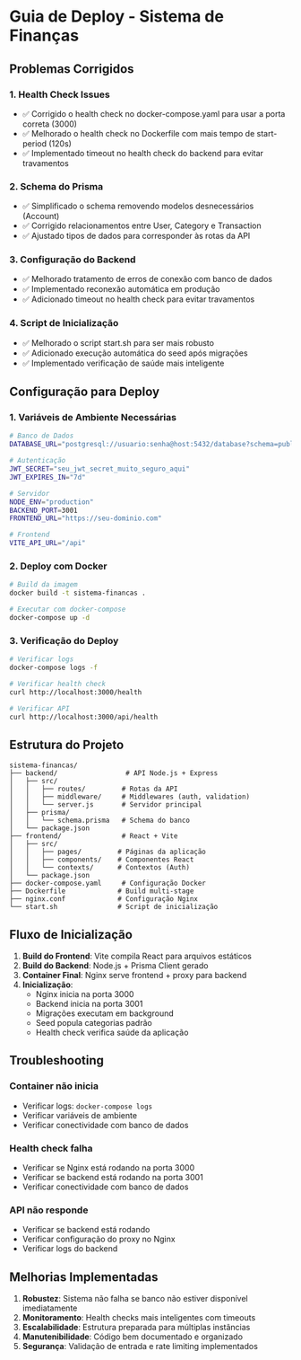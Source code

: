 # Guia de Deploy - Sistema de Finanças

## Problemas Corrigidos

### 1. **Health Check Issues**
- ✅ Corrigido o health check no docker-compose.yaml para usar a porta correta (3000)
- ✅ Melhorado o health check no Dockerfile com mais tempo de start-period (120s)
- ✅ Implementado timeout no health check do backend para evitar travamentos

### 2. **Schema do Prisma**
- ✅ Simplificado o schema removendo modelos desnecessários (Account)
- ✅ Corrigido relacionamentos entre User, Category e Transaction
- ✅ Ajustado tipos de dados para corresponder às rotas da API

### 3. **Configuração do Backend**
- ✅ Melhorado tratamento de erros de conexão com banco de dados
- ✅ Implementado reconexão automática em produção
- ✅ Adicionado timeout no health check para evitar travamentos

### 4. **Script de Inicialização**
- ✅ Melhorado o script start.sh para ser mais robusto
- ✅ Adicionado execução automática do seed após migrações
- ✅ Implementado verificação de saúde mais inteligente

## Configuração para Deploy

### 1. Variáveis de Ambiente Necessárias

```bash
# Banco de Dados
DATABASE_URL="postgresql://usuario:senha@host:5432/database?schema=public"

# Autenticação
JWT_SECRET="seu_jwt_secret_muito_seguro_aqui"
JWT_EXPIRES_IN="7d"

# Servidor
NODE_ENV="production"
BACKEND_PORT=3001
FRONTEND_URL="https://seu-dominio.com"

# Frontend
VITE_API_URL="/api"
```

### 2. Deploy com Docker

```bash
# Build da imagem
docker build -t sistema-financas .

# Executar com docker-compose
docker-compose up -d
```

### 3. Verificação do Deploy

```bash
# Verificar logs
docker-compose logs -f

# Verificar health check
curl http://localhost:3000/health

# Verificar API
curl http://localhost:3000/api/health
```

## Estrutura do Projeto

```
sistema-financas/
├── backend/                 # API Node.js + Express
│   ├── src/
│   │   ├── routes/         # Rotas da API
│   │   ├── middleware/     # Middlewares (auth, validation)
│   │   └── server.js       # Servidor principal
│   ├── prisma/
│   │   └── schema.prisma   # Schema do banco
│   └── package.json
├── frontend/               # React + Vite
│   ├── src/
│   │   ├── pages/         # Páginas da aplicação
│   │   ├── components/    # Componentes React
│   │   └── contexts/      # Contextos (Auth)
│   └── package.json
├── docker-compose.yaml     # Configuração Docker
├── Dockerfile             # Build multi-stage
├── nginx.conf             # Configuração Nginx
└── start.sh               # Script de inicialização
```

## Fluxo de Inicialização

1. **Build do Frontend**: Vite compila React para arquivos estáticos
2. **Build do Backend**: Node.js + Prisma Client gerado
3. **Container Final**: Nginx serve frontend + proxy para backend
4. **Inicialização**: 
   - Nginx inicia na porta 3000
   - Backend inicia na porta 3001
   - Migrações executam em background
   - Seed popula categorias padrão
   - Health check verifica saúde da aplicação

## Troubleshooting

### Container não inicia
- Verificar logs: `docker-compose logs`
- Verificar variáveis de ambiente
- Verificar conectividade com banco de dados

### Health check falha
- Verificar se Nginx está rodando na porta 3000
- Verificar se backend está rodando na porta 3001
- Verificar conectividade com banco de dados

### API não responde
- Verificar se backend está rodando
- Verificar configuração do proxy no Nginx
- Verificar logs do backend

## Melhorias Implementadas

1. **Robustez**: Sistema não falha se banco não estiver disponível imediatamente
2. **Monitoramento**: Health checks mais inteligentes com timeouts
3. **Escalabilidade**: Estrutura preparada para múltiplas instâncias
4. **Manutenibilidade**: Código bem documentado e organizado
5. **Segurança**: Validação de entrada e rate limiting implementados
